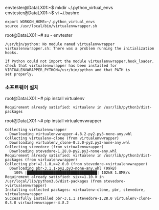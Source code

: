 envtester@DataLX01:~$ mkdir ~/.python_virtual_envs  
envtester@DataLX01:~$ vi ~/.bashrc  
~~~
export WORKON_HOME=~/.python_virtual_envs
source /usr/local/bin/virtualenvwrapper.sh
~~~
  
root@DataLX01:~# su - envtester  
~~~
/usr/bin/python: No module named virtualenvwrapper
virtualenvwrapper.sh: There was a problem running the initialization hooks.

If Python could not import the module virtualenvwrapper.hook_loader,
check that virtualenvwrapper has been installed for
VIRTUALENVWRAPPER_PYTHON=/usr/bin/python and that PATH is
set properly.
~~~
### 소프트웨어 설치  
root@DataLX01:~# pip install virtualenv  
~~~
Requirement already satisfied: virtualenv in /usr/lib/python3/dist-packages
~~~
root@DataLX01:~# pip install virtualenvwrapper  
~~~
Collecting virtualenvwrapper
  Downloading virtualenvwrapper-4.8.2-py2.py3-none-any.whl
Collecting virtualenv-clone (from virtualenvwrapper)
  Downloading virtualenv_clone-0.3.0-py2.py3-none-any.whl
Collecting stevedore (from virtualenvwrapper)
  Downloading stevedore-1.28.0-py2.py3-none-any.whl
Requirement already satisfied: virtualenv in /usr/lib/python3/dist-packages (from virtualenvwrapper)
Collecting pbr!=2.1.0,>=2.0.0 (from stevedore->virtualenvwrapper)
  Downloading pbr-3.1.1-py2.py3-none-any.whl (99kB)
    100% |████████████████████████████████| 102kB 1.8MB/s 
Requirement already satisfied: six>=1.10.0 in /usr/local/lib/python3.6/dist-packages (from stevedore->virtualenvwrapper)
Installing collected packages: virtualenv-clone, pbr, stevedore, virtualenvwrapper
Successfully installed pbr-3.1.1 stevedore-1.28.0 virtualenv-clone-0.3.0 virtualenvwrapper-4.8.2
~~~
